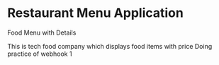 # Restaurant Menu Application

Food Menu with Details

This is tech food company which displays food items with price
Doing practice of webhook 1
